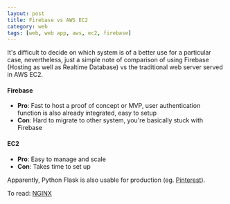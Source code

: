 ```yaml
---
layout: post
title: Firebase vs AWS EC2
category: web
tags: [web, web app, aws, ec2, firebase]
---
```


It's difficult to decide on which system is of a better use for a particular case, nevertheless, just a simple note of comparison of using Firebase (Hosting as well as Realtime Database) vs the traditional web server served in AWS EC2.

#### Firebase

- **Pro**: Fast to host a proof of concept or MVP, user authentication function is also already integrated, easy to setup
- **Con**: Hard to migrate to other system, you're basically stuck with Firebase

#### EC2

- **Pro**: Easy to manage and scale
- **Con**: Takes time to set up

Apparently, Python Flask is also usable for production (eg. [Pinterest](https://www.quora.com/What-challenges-has-Pinterest-encountered-with-Flask/answer/Steve-Cohen)).

To read: [NGINX](https://qr.ae/TD3jhV)
